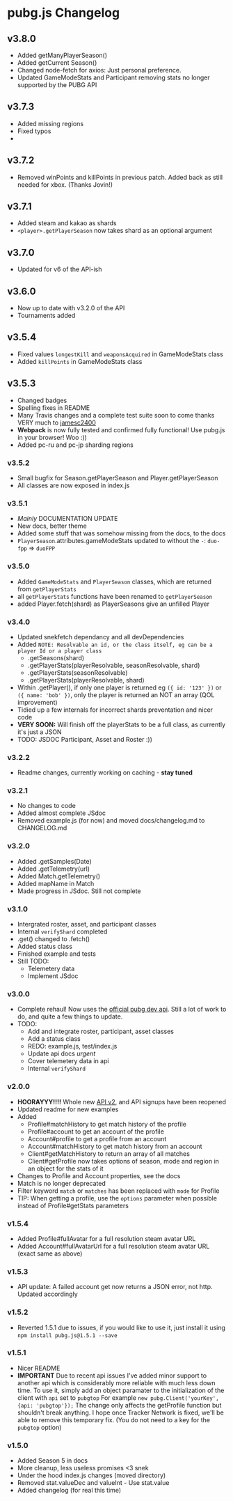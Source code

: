 # pubg.js Changelog

## v3.8.0
- Added getManyPlayerSeason()
- Added getCurrent Season()
- Changed node-fetch for axios: Just personal preference.
- Updated GameModeStats and Participant removing stats no longer supported by the PUBG API

## v3.7.3
 - Added missing regions
 - Fixed typos
 -

## v3.7.2
 - Removed winPoints and killPoints in previous patch. Added back as still needed for xbox. (Thanks Jovin!)

## v3.7.1
 - Added steam and kakao as shards
 - `<player>.getPlayerSeason` now takes shard as an optional argument

## v3.7.0
 - Updated for v6 of the API-ish

## v3.6.0
 - Now up to date with v3.2.0 of the API
 - Tournaments added

## v3.5.4
 - Fixed values `longestKill` and `weaponsAcquired` in GameModeStats class
 - Added `killPoints` in GameModeStats class

## v3.5.3
 - Changed badges
 - Spelling fixes in README
 - Many Travis changes and a complete test suite soon to come thanks VERY much to [jamesc2400](https://github.com/jamesc2400)
 - **Webpack** is now fully tested and confirmed fully functional! Use pubg.js in your browser! Woo :))
 - Added pc-ru and pc-jp sharding regions

### v3.5.2
 - Small bugfix for Season.getPlayerSeason and Player.getPlayerSeason
 - All classes are now exposed in index.js

### v3.5.1
 - *Mainly* DOCUMENTATION UPDATE
 - New docs, better theme
 - Added some stuff that was somehow missing from the docs, to the docs
 - `PlayerSeason`.attributes.gameModeStats updated to without the `-`: `duo-fpp` => `duoFPP`

### v3.5.0
 - Added `GameModeStats` and `PlayerSeason` classes, which are returned from `getPlayerStats`
 - all `getPlayerStats` functions have been renamed to `getPlayerSeason`
 - added Player.fetch(shard) as PlayerSeasons give an unfilled Player


### v3.4.0
 - Updated snekfetch dependancy and all devDependencies
 - Added `NOTE: Resolvable an id, or the class itself, eg can be a player Id or a player class`
    * <Client>.getSeasons(shard)
    * <Client>.getPlayerStats(playerResolvable, seasonResolvable, shard)
    * <Player>.getPlayerStats(seasonResolvable)
    * <Season>.getPlayerStats(playerResolvable, shard)
 - Within <Client>.getPlayer(), if only one player is returned eg `({ id: '123' })` or `({ name: 'bob' })`, only the player is returned an NOT an array (QOL improvement)
 - Tidied up a few internals for incorrect shards preventation and nicer code
 - **VERY SOON:** Will finish off the playerStats to be a full class, as currently it's just a JSON
 - TODO: JSDOC Participant, Asset and Roster :))


### v3.2.2
 - Readme changes, currently working on caching - **stay tuned**

### v3.2.1
 - No changes to code
 - Added almost complete JSdoc
 - Removed example.js (for now) and moved docs/changelog.md to CHANGELOG.md

### v3.2.0
 - Added <Client>.getSamples(Date)
 - Added <Client>.getTelemetry(url)
 - Added Match.getTelemetry()
 - Added mapName in Match
 - Made progress in JSdoc. Still not complete

### v3.1.0
 - Intergrated roster, asset, and participant classes
 - Internal `verifyShard` completed
 - <Match>.get() changed to <Match>.fetch()
 - Added status class
 - Finished example and tests
 - Still TODO:
    - Telemetery data
    - Implement JSdoc

### v3.0.0
 - Complete rehaul! Now uses the [official pubg dev api](https://developer.playbattlegrounds.com/). Still a lot of work to do, and quite a few things to update. 
 - TODO: 
    - Add and integrate roster, participant, asset classes
    - Add a status class
    - REDO: example.js, test/index.js
    - Update api docs *urgent*
    - Cover telemetery data in api
    - Internal `verifyShard`

### v2.0.0
 - **HOORAYYY!!!!** Whole new [API v2](https://pubgtracker.com/site-api), and API signups have been reopened
 - Updated readme for new examples
 - Added
    - Profile#matchHistory to get match history of the profile
    - Profile#account to get an account of the profile
    - Account#profile to get a profile from an account
    - Account#matchHistory to get match history from an account
    - Client#getMatchHistory to return an array of all matches
    - Client#getProfile now takes options of season, mode and region in an object for the stats of it
 - Changes to Profile and Account properties, see the docs
 - Match is no longer deprecated
 - Filter keyword `match` or `matches` has been replaced with `mode` for Profile
 - TIP: When getting a profile, use the `options` parameter when possible instead of Profile#getStats parameters
 

### v1.5.4
 - Added Profile#fullAvatar for a full resolution steam avatar URL
 - Added Account#fullAvatarUrl for a full resolution steam avatar URL (exact same as above)

### v1.5.3
 - API update: A failed account get now returns a JSON error, not http. Updated accordingly

### v1.5.2
 - Reverted 1.5.1 due to issues, if you would like to use it, just install it using `npm install pubg.js@1.5.1 --save`

### v1.5.1
 - Nicer README
 - **IMPORTANT** Due to recent api issues I've added minor support to another api which is considerably more reliable with much less down time. To use it, simply add an object paramater to the initialization of the client with `api` set to `pubgtop` For example `new pubg.Client('yourKey', {api: 'pubgtop'});` The change only affects the getProfile function but shouldn't break anything. I hope once Tracker Network is fixed, we'll be able to remove this temporary fix. (You do not need to a key for the `pubgtop` option)

### v1.5.0
 - Added Season 5 in docs
 - More cleanup, less useless promises <3 snek
 - Under the hood index.js changes (moved directory)
 - Removed stat.valueDec and valueInt - Use stat.value
 - Added changelog (for real this time)
